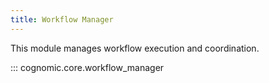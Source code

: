 ```yaml
---
title: Workflow Manager
---
```


This module manages workflow execution and coordination.

::: cognomic.core.workflow_manager
